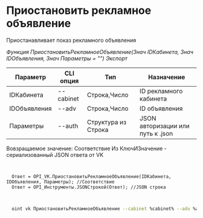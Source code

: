 ﻿---
sidebar_position: 3
---

# Приостановить рекламное объявление
 Приостанавливает показ рекламного объявления


*Функция ПриостановитьРекламноеОбъявление(Знач IDКабинета, Знач IDОбъявления, Знач Параметры = "") Экспорт*

  | Параметр | CLI опция | Тип | Назначение |
  |-|-|-|-|
  | IDКабинета | --cabinet | Строка,Число | ID рекламного кабинета |
  | IDОбъявления | --adv | Строка,Число | ID объявления |
  | Параметры | --auth | Структура из Строка | JSON авторизации или путь к .json |

  
  Вовзращаемое значение:   Соответствие Из КлючИЗначение - сериализованный JSON ответа от VK

```bsl title="Пример кода"
	

  Ответ = OPI_VK.ПриостановитьРекламноеОбъявление(IDКабинета, IDОбъявления, Параметры); //Соответствие
  Ответ = OPI_Инструменты.JSONСтрокой(Ответ); //JSON строка
	
```

```sh title="Пример команд CLI"
    
  oint vk ПриостановитьРекламноеОбъявление --cabinet %cabinet% --adv %adv% --auth %auth%

```


```json title="Результат"



```
